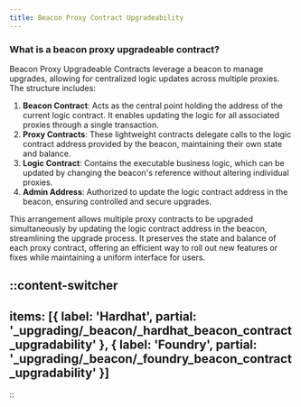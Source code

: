 ```yaml
---
title: Beacon Proxy Contract Upgradeability
---
```


### What is a beacon proxy upgradeable contract?
Beacon Proxy Upgradeable Contracts leverage a beacon to manage upgrades, allowing
for centralized logic updates across multiple proxies. The structure includes:

1. **Beacon Contract**: Acts as the central point holding the address of the current logic contract.
It enables updating the logic for all associated proxies through a single transaction.
2. **Proxy Contracts**: These lightweight contracts delegate calls to the logic contract address
provided by the beacon, maintaining their own state and balance.
3. **Logic Contract**: Contains the executable business logic, which can be updated by changing
the beacon's reference without altering individual proxies.
4. **Admin Address**: Authorized to update the logic contract address in the beacon, ensuring controlled and secure upgrades.

This arrangement allows multiple proxy contracts to be upgraded simultaneously by updating
the logic contract address in the beacon, streamlining the upgrade process. It preserves
the state and balance of each proxy contract, offering an efficient way to roll out new
features or fixes while maintaining a uniform interface for users.

::content-switcher
---
items: [{
  label: 'Hardhat',
  partial: '_upgrading/_beacon/_hardhat_beacon_contract_upgradability'
}, {
  label: 'Foundry',
  partial: '_upgrading/_beacon/_foundry_beacon_contract_upgradability'
}]
---
::
